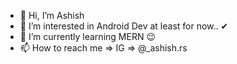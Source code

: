 - 👋 Hi, I’m Ashish
- 👀 I’m interested in Android Dev at least for now.. ✔
- 🌱 I’m currently learning MERN 😉
- 📫 How to reach me => IG => @_ashish.rs

<!---
ashish757/ashish757 is a ✨ special ✨ repository because its `README.md` (this file) appears on your GitHub profile.
You can click the Preview link to take a look at your changes.
--->
